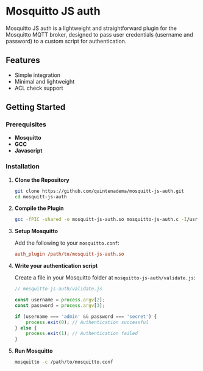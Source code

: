 # Mosquitto JS auth

Mosquitto JS auth is a lightweight and straightforward plugin for the Mosquitto MQTT broker, designed to pass user credentials (username and password) to a custom script for authentication. 

## Features

- Simple integration
- Minimal and lightweight
- ACL check support

## Getting Started

### Prerequisites

- **Mosquitto**
- **GCC**
- **Javascript**

### Installation

1. **Clone the Repository**

    ```bash
    git clone https://github.com/quintenadema/mosquitt-js-auth.git
    cd mosquitt-js-auth
    ```

2. **Compile the Plugin**

    ```bash
    gcc -fPIC -shared -o mosquitt-js-auth.so mosquitto-js-auth.c -I/usr/include/mosquitto
    ```

3. **Setup Mosquitto**

    Add the following to your `mosquitto.conf`:

    ```ini
    auth_plugin /path/to/mosquitt-js-auth.so
    ```

4. **Write your authentication script**

    Create a file in your Mosquitto folder at `mosquitto-js-auth/validate.js`:

    ```javascript
    // mosquitto-js-auth/validate.js

    const username = process.argv[2];
    const password = process.argv[3];

    if (username === 'admin' && password === 'secret') {
        process.exit(0); // Authentication successful
    } else {
        process.exit(1); // Authentication failed
    }
    ```

5. **Run Mosquitto**

    ```bash
    mosquitto -c /path/to/mosquitto.conf
    ```
